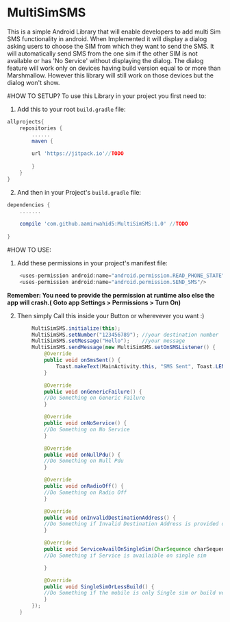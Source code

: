 # MultiSimSMS

This is a simple Android Library that will enable developers to add multi Sim SMS functionality in android. When Implemented it will display a dialog asking users to choose the SIM from which they want to send the SMS. It will automatically send SMS from the one sim if the other SIM is not available or has 'No Service' without displaying the dialog. The dialog feature will work only on devices having build version equal to or more than Marshmallow. However this library will still work on those devices but the dialog won't show.

#HOW TO SETUP?
To use this Library in your project you first need to: 

1) Add this to your root ```build.gradle``` file:  
```groovy
allprojects{  
    repositories {  
        ......  
        maven {
        
        url 'https://jitpack.io'//TODO  
        
        }   
    }    
}      
```  
2) And then in your Project's ```build.gradle``` file:  
```groovy  
dependencies {  
    .......  
    
    compile 'com.github.aamirwahid5:MultiSimSMS:1.0' //TODO  
       
}  
```
#HOW TO USE:  
1) Add these permissions in your project's manifest file:
```groovy  
    <uses-permission android:name="android.permission.READ_PHONE_STATE"/>
    <uses-permission android:name="android.permission.SEND_SMS"/>  
```
__Remember: You need to provide the permission at runtime also else the app will crash.( Goto app Settings > Permissions > Turn On)__  

2) Then simply Call this inside your Button or wherevever you want :)    
```java  
        MultiSimSMS.initialize(this);  
        MultiSimSMS.setNumber("123456789"); //your destination number  
        MultiSimSMS.setMessage("Hello");    //your message  
        MultiSimSMS.sendMessage(new MultiSimSMS.setOnSMSListener() {   //you can also use it without listener
            @Override  
            public void onSmsSent() {
                Toast.makeText(MainActivity.this, "SMS Sent", Toast.LENGTH_SHORT).show();
            }

            @Override
            public void onGenericFailure() {  
            //Do Something on Generic Failure  
            }

            @Override
            public void onNoService() {  
            //Do Something on No Service    
            }

            @Override
            public void onNullPdu() {  
            //Do Something on Null Pdu  
            }

            @Override
            public void onRadioOff() {  
            //Do Something on Radio Off    
            }

            @Override
            public void onInvalidDestinationAddress() {  
            //Do Something if Invalid Destination Address is provided or Field is blank  
            }

            @Override
            public void ServiceAvailOnSingleSim(CharSequence charSequence, int i) {  
            //Do Something if Service is availaible on single sim

            }

            @Override
            public void SingleSimOrLessBuild() {
            //Do Something if the mobile is only Single sim or build version is less than Marshmallow  
            }
        });
    }
